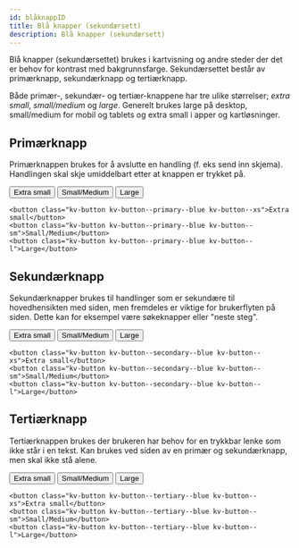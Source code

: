 ```yaml
---
id: blåknappID
title: Blå knapper (sekundærsett)
description: Blå knapper (sekundærsett)
---
```


Blå knapper (sekundærsettet) brukes i kartvisning og andre steder der det er behov for kontrast med bakgrunnsfarge.
Sekundærsettet består av primærknapp, sekundærknapp og tertiærknapp.

Både primær-, sekundær- og tertiær-knappene har tre ulike størrelser; _extra small_, _small/medium_ og _large_.
Generelt brukes large på desktop, small/medium for mobil og tablets og extra small i apper og kartløsninger.

## Primærknapp

Primærknappen brukes for å avslutte en handling (f. eks send inn skjema). Handlingen skal skje umiddelbart etter at knappen er trykket på.

<div class="buttons--section">
<button class="kv-button kv-button--primary--blue kv-button--xs">Extra small</button>
<button class="kv-button kv-button--primary--blue kv-button--sm">Small/Medium</button>
<button class="kv-button kv-button--primary--blue kv-button--l">Large</button>
</div>

```markup
<button class="kv-button kv-button--primary--blue kv-button--xs">Extra small</button>
<button class="kv-button kv-button--primary--blue kv-button--sm">Small/Medium</button>
<button class="kv-button kv-button--primary--blue kv-button--l">Large</button>
```

## Sekundærknapp

Sekundærknapper brukes til handlinger som er sekundære til hovedhensikten med siden, men fremdeles er viktige for brukerflyten på siden.
Dette kan for eksempel være søkeknapper eller "neste steg".

<div class="buttons--section">
<button class="kv-button kv-button--secondary--blue kv-button--xs">Extra small</button>
<button class="kv-button kv-button--secondary--blue kv-button--sm">Small/Medium</button>
<button class="kv-button kv-button--secondary--blue kv-button--l">Large</button>
</div>

```markup
<button class="kv-button kv-button--secondary--blue kv-button--xs">Extra small</button>
<button class="kv-button kv-button--secondary--blue kv-button--sm">Small/Medium</button>
<button class="kv-button kv-button--secondary--blue kv-button--l">Large</button>
```

## Tertiærknapp

Tertiærknappen brukes der brukeren har behov for en trykkbar lenke som ikke står i en tekst.
Kan brukes ved siden av en primær og sekundærknapp, men skal ikke stå alene.

<div class="buttons--section">
<button class="kv-button kv-button--tertiary--blue kv-button--xs">Extra small</button>
<button class="kv-button kv-button--tertiary--blue kv-button--sm">Small/Medium</button>
<button class="kv-button kv-button--tertiary--blue kv-button--l">Large</button>
</div>

```markup
<button class="kv-button kv-button--tertiary--blue kv-button--xs">Extra small</button>
<button class="kv-button kv-button--tertiary--blue kv-button--sm">Small/Medium</button>
<button class="kv-button kv-button--tertiary--blue kv-button--l">Large</button>
```
